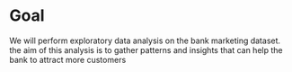 # Goal 
We will perform exploratory data analysis on the bank marketing dataset. the aim of this analysis is to gather patterns and insights that can help the bank to attract more customers 
